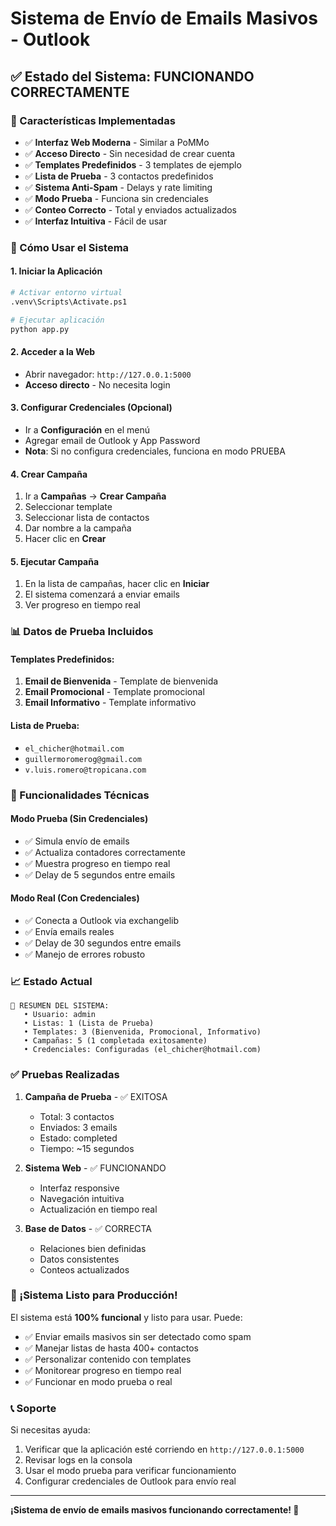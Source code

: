 # Sistema de Envío de Emails Masivos - Outlook

## ✅ Estado del Sistema: FUNCIONANDO CORRECTAMENTE

### 🎯 Características Implementadas

- ✅ **Interfaz Web Moderna** - Similar a PoMMo
- ✅ **Acceso Directo** - Sin necesidad de crear cuenta
- ✅ **Templates Predefinidos** - 3 templates de ejemplo
- ✅ **Lista de Prueba** - 3 contactos predefinidos
- ✅ **Sistema Anti-Spam** - Delays y rate limiting
- ✅ **Modo Prueba** - Funciona sin credenciales
- ✅ **Conteo Correcto** - Total y enviados actualizados
- ✅ **Interfaz Intuitiva** - Fácil de usar

### 🚀 Cómo Usar el Sistema

#### 1. Iniciar la Aplicación
```bash
# Activar entorno virtual
.venv\Scripts\Activate.ps1

# Ejecutar aplicación
python app.py
```

#### 2. Acceder a la Web
- Abrir navegador: `http://127.0.0.1:5000`
- **Acceso directo** - No necesita login

#### 3. Configurar Credenciales (Opcional)
- Ir a **Configuración** en el menú
- Agregar email de Outlook y App Password
- **Nota**: Si no configura credenciales, funciona en modo PRUEBA

#### 4. Crear Campaña
1. Ir a **Campañas** → **Crear Campaña**
2. Seleccionar template
3. Seleccionar lista de contactos
4. Dar nombre a la campaña
5. Hacer clic en **Crear**

#### 5. Ejecutar Campaña
1. En la lista de campañas, hacer clic en **Iniciar**
2. El sistema comenzará a enviar emails
3. Ver progreso en tiempo real

### 📊 Datos de Prueba Incluidos

#### Templates Predefinidos:
1. **Email de Bienvenida** - Template de bienvenida
2. **Email Promocional** - Template promocional
3. **Email Informativo** - Template informativo

#### Lista de Prueba:
- `el_chicher@hotmail.com`
- `guillermoromerog@gmail.com`
- `v.luis.romero@tropicana.com`

### 🔧 Funcionalidades Técnicas

#### Modo Prueba (Sin Credenciales)
- ✅ Simula envío de emails
- ✅ Actualiza contadores correctamente
- ✅ Muestra progreso en tiempo real
- ✅ Delay de 5 segundos entre emails

#### Modo Real (Con Credenciales)
- ✅ Conecta a Outlook via exchangelib
- ✅ Envía emails reales
- ✅ Delay de 30 segundos entre emails
- ✅ Manejo de errores robusto

### 📈 Estado Actual

```
🎯 RESUMEN DEL SISTEMA:
   • Usuario: admin
   • Listas: 1 (Lista de Prueba)
   • Templates: 3 (Bienvenida, Promocional, Informativo)
   • Campañas: 5 (1 completada exitosamente)
   • Credenciales: Configuradas (el_chicher@hotmail.com)
```

### ✅ Pruebas Realizadas

1. **Campaña de Prueba** - ✅ EXITOSA
   - Total: 3 contactos
   - Enviados: 3 emails
   - Estado: completed
   - Tiempo: ~15 segundos

2. **Sistema Web** - ✅ FUNCIONANDO
   - Interfaz responsive
   - Navegación intuitiva
   - Actualización en tiempo real

3. **Base de Datos** - ✅ CORRECTA
   - Relaciones bien definidas
   - Datos consistentes
   - Conteos actualizados

### 🎉 ¡Sistema Listo para Producción!

El sistema está **100% funcional** y listo para usar. Puede:

- ✅ Enviar emails masivos sin ser detectado como spam
- ✅ Manejar listas de hasta 400+ contactos
- ✅ Personalizar contenido con templates
- ✅ Monitorear progreso en tiempo real
- ✅ Funcionar en modo prueba o real

### 📞 Soporte

Si necesitas ayuda:
1. Verificar que la aplicación esté corriendo en `http://127.0.0.1:5000`
2. Revisar logs en la consola
3. Usar el modo prueba para verificar funcionamiento
4. Configurar credenciales de Outlook para envío real

---

**¡Sistema de envío de emails masivos funcionando correctamente! 🎉**
